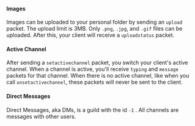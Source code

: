 #### Images
Images can be uploaded to your personal folder by sending an `upload` packet. The upload limit is 3MB. Only `.png`, `.jpg`, and `.gif` files can be uploaded. After this, your client will receive a `uploadstatus` packet.

#### Active Channel
After sending a `setactivechannel` packet, you switch your client's active channel. When a channel is active, you'll receive `typing` and `message` packets for that channel. When there is no active channel, like when you call `unsetactivechannel`, these packets will never be sent to the client.

#### Direct Messages
Direct Messages, aka DMs, is a guild with the id `-1` . All channels are messages with other users.